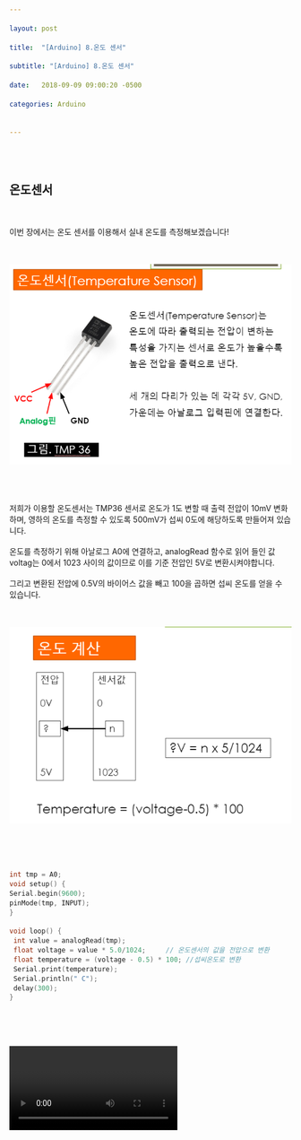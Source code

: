 ```yaml
---

layout: post

title:  "[Arduino] 8.온도 센서"

subtitle: "[Arduino] 8.온도 센서"

date:   2018-09-09 09:00:20 -0500

categories: Arduino


---
```


<br>
<br>

## 온도센서

<br>
<br>
이번 장에서는 온도 센서를 이용해서 실내 온도를 측정해보겠습니다!
<br>
<br>
<br>

![image](/image/Arduino_image/Arduino_image_28.png)

<br>
<br>
<br>
저희가 이용할 온도센서는 TMP36 센서로 온도가 1도 변할 때 출력 전압이 10mV 변화하며, 영하의 온도를 측정할 수 있도록 500mV가 섭씨 0도에 해당하도록 만들어져 있습니다.
<br>
<br>
온도를 측정하기 위해 아날로그 A0에 연결하고, analogRead 함수로 읽어 들인 값 voltag는 0에서 1023 사이의 값이므로 이를 기준 전압인 5V로 변환시켜야합니다.
<br>
<br>
그리고 변환된 전압에 0.5V의 바이어스 값을 빼고 100을 곱하면 섭씨 온도를 얻을 수 있습니다.
<br>
<br>
<br>

![image](/image/Arduino_image/Arduino_image_29.png)

<br>
<br>
<br>

```cpp
int tmp = A0;
void setup() {
Serial.begin(9600);
pinMode(tmp, INPUT);
}

void loop() {
 int value = analogRead(tmp);
 float voltage = value * 5.0/1024;     // 온도센서의 값을 전압으로 변환
 float temperature = (voltage - 0.5) * 100; //섭씨온도로 변환
 Serial.print(temperature);
 Serial.println(" C");
 delay(300);
}
```

<br>
<br>
<br>

<video src="/image/Arduino_image/Arduino_video_13.mp4" controls autoplay></video>
